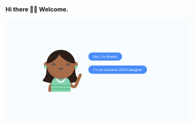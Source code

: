### Hi there 👋🏾 Welcome. 

[![Nneka Nnagbo](https://github.com/nnekannagbo/nnekannagbo/blob/master/bio.png?raw=true)](https://nneknnagbo.github.io)

<!--
**nnekannagbo/nnekannagbo** is a ✨ _special_ ✨ repository because its `README.md` (this file) appears on your GitHub profile.

Here are some ideas to get you started:

- 🔭 I’m currently working on ...
- 🌱 I’m currently learning ...
- 👯 I’m looking to collaborate on ...
- 🤔 I’m looking for help with ...
- 💬 Ask me about ...
- 📫 How to reach me: ...
- 😄 Pronouns: ...
- ⚡ Fun fact: ...
-->


